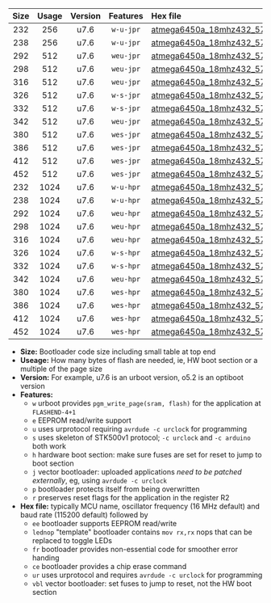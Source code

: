 |Size|Usage|Version|Features|Hex file|
|:-:|:-:|:-:|:-:|:--|
|232|256|u7.6|`w-u-jpr`|[atmega6450a_18mhz432_57600bps_ur_vbl.hex](https://raw.githubusercontent.com/stefanrueger/urboot/main//atmega6450a_18mhz432_57600bps_ur_vbl.hex)|
|238|256|u7.6|`w-u-jpr`|[atmega6450a_18mhz432_57600bps_lednop_ur_vbl.hex](https://raw.githubusercontent.com/stefanrueger/urboot/main//atmega6450a_18mhz432_57600bps_lednop_ur_vbl.hex)|
|292|512|u7.6|`weu-jpr`|[atmega6450a_18mhz432_57600bps_ee_ur_vbl.hex](https://raw.githubusercontent.com/stefanrueger/urboot/main//atmega6450a_18mhz432_57600bps_ee_ur_vbl.hex)|
|298|512|u7.6|`weu-jpr`|[atmega6450a_18mhz432_57600bps_ee_lednop_ur_vbl.hex](https://raw.githubusercontent.com/stefanrueger/urboot/main//atmega6450a_18mhz432_57600bps_ee_lednop_ur_vbl.hex)|
|316|512|u7.6|`weu-jpr`|[atmega6450a_18mhz432_57600bps_ee_lednop_fr_ur_vbl.hex](https://raw.githubusercontent.com/stefanrueger/urboot/main//atmega6450a_18mhz432_57600bps_ee_lednop_fr_ur_vbl.hex)|
|326|512|u7.6|`w-s-jpr`|[atmega6450a_18mhz432_57600bps_vbl.hex](https://raw.githubusercontent.com/stefanrueger/urboot/main//atmega6450a_18mhz432_57600bps_vbl.hex)|
|332|512|u7.6|`w-s-jpr`|[atmega6450a_18mhz432_57600bps_lednop_vbl.hex](https://raw.githubusercontent.com/stefanrueger/urboot/main//atmega6450a_18mhz432_57600bps_lednop_vbl.hex)|
|342|512|u7.6|`weu-jpr`|[atmega6450a_18mhz432_57600bps_ee_lednop_fr_ce_ur_vbl.hex](https://raw.githubusercontent.com/stefanrueger/urboot/main//atmega6450a_18mhz432_57600bps_ee_lednop_fr_ce_ur_vbl.hex)|
|380|512|u7.6|`wes-jpr`|[atmega6450a_18mhz432_57600bps_ee_vbl.hex](https://raw.githubusercontent.com/stefanrueger/urboot/main//atmega6450a_18mhz432_57600bps_ee_vbl.hex)|
|386|512|u7.6|`wes-jpr`|[atmega6450a_18mhz432_57600bps_ee_lednop_vbl.hex](https://raw.githubusercontent.com/stefanrueger/urboot/main//atmega6450a_18mhz432_57600bps_ee_lednop_vbl.hex)|
|412|512|u7.6|`wes-jpr`|[atmega6450a_18mhz432_57600bps_ee_lednop_fr_vbl.hex](https://raw.githubusercontent.com/stefanrueger/urboot/main//atmega6450a_18mhz432_57600bps_ee_lednop_fr_vbl.hex)|
|452|512|u7.6|`wes-jpr`|[atmega6450a_18mhz432_57600bps_ee_lednop_fr_ce_vbl.hex](https://raw.githubusercontent.com/stefanrueger/urboot/main//atmega6450a_18mhz432_57600bps_ee_lednop_fr_ce_vbl.hex)|
|232|1024|u7.6|`w-u-hpr`|[atmega6450a_18mhz432_57600bps_ur.hex](https://raw.githubusercontent.com/stefanrueger/urboot/main//atmega6450a_18mhz432_57600bps_ur.hex)|
|238|1024|u7.6|`w-u-hpr`|[atmega6450a_18mhz432_57600bps_lednop_ur.hex](https://raw.githubusercontent.com/stefanrueger/urboot/main//atmega6450a_18mhz432_57600bps_lednop_ur.hex)|
|292|1024|u7.6|`weu-hpr`|[atmega6450a_18mhz432_57600bps_ee_ur.hex](https://raw.githubusercontent.com/stefanrueger/urboot/main//atmega6450a_18mhz432_57600bps_ee_ur.hex)|
|298|1024|u7.6|`weu-hpr`|[atmega6450a_18mhz432_57600bps_ee_lednop_ur.hex](https://raw.githubusercontent.com/stefanrueger/urboot/main//atmega6450a_18mhz432_57600bps_ee_lednop_ur.hex)|
|316|1024|u7.6|`weu-hpr`|[atmega6450a_18mhz432_57600bps_ee_lednop_fr_ur.hex](https://raw.githubusercontent.com/stefanrueger/urboot/main//atmega6450a_18mhz432_57600bps_ee_lednop_fr_ur.hex)|
|326|1024|u7.6|`w-s-hpr`|[atmega6450a_18mhz432_57600bps.hex](https://raw.githubusercontent.com/stefanrueger/urboot/main//atmega6450a_18mhz432_57600bps.hex)|
|332|1024|u7.6|`w-s-hpr`|[atmega6450a_18mhz432_57600bps_lednop.hex](https://raw.githubusercontent.com/stefanrueger/urboot/main//atmega6450a_18mhz432_57600bps_lednop.hex)|
|342|1024|u7.6|`weu-hpr`|[atmega6450a_18mhz432_57600bps_ee_lednop_fr_ce_ur.hex](https://raw.githubusercontent.com/stefanrueger/urboot/main//atmega6450a_18mhz432_57600bps_ee_lednop_fr_ce_ur.hex)|
|380|1024|u7.6|`wes-hpr`|[atmega6450a_18mhz432_57600bps_ee.hex](https://raw.githubusercontent.com/stefanrueger/urboot/main//atmega6450a_18mhz432_57600bps_ee.hex)|
|386|1024|u7.6|`wes-hpr`|[atmega6450a_18mhz432_57600bps_ee_lednop.hex](https://raw.githubusercontent.com/stefanrueger/urboot/main//atmega6450a_18mhz432_57600bps_ee_lednop.hex)|
|412|1024|u7.6|`wes-hpr`|[atmega6450a_18mhz432_57600bps_ee_lednop_fr.hex](https://raw.githubusercontent.com/stefanrueger/urboot/main//atmega6450a_18mhz432_57600bps_ee_lednop_fr.hex)|
|452|1024|u7.6|`wes-hpr`|[atmega6450a_18mhz432_57600bps_ee_lednop_fr_ce.hex](https://raw.githubusercontent.com/stefanrueger/urboot/main//atmega6450a_18mhz432_57600bps_ee_lednop_fr_ce.hex)|

- **Size:** Bootloader code size including small table at top end
- **Useage:** How many bytes of flash are needed, ie, HW boot section or a multiple of the page size
- **Version:** For example, u7.6 is an urboot version, o5.2 is an optiboot version
- **Features:**
  + `w` urboot provides `pgm_write_page(sram, flash)` for the application at `FLASHEND-4+1`
  + `e` EEPROM read/write support
  + `u` uses urprotocol requiring `avrdude -c urclock` for programming
  + `s` uses skeleton of STK500v1 protocol; `-c urclock` and `-c arduino` both work
  + `h` hardware boot section: make sure fuses are set for reset to jump to boot section
  + `j` vector bootloader: uploaded applications *need to be patched externally*, eg, using `avrdude -c urclock`
  + `p` bootloader protects itself from being overwritten
  + `r` preserves reset flags for the application in the register R2
- **Hex file:** typically MCU name, oscillator frequency (16 MHz default) and baud rate (115200 default) followed by
  + `ee` bootloader supports EEPROM read/write
  + `lednop` "template" bootloader contains `mov rx,rx` nops that can be replaced to toggle LEDs
  + `fr` bootloader provides non-essential code for smoother error handing
  + `ce` bootloader provides a chip erase command
  + `ur` uses urprotocol and requires `avrdude -c urclock` for programming
  + `vbl` vector bootloader: set fuses to jump to reset, not the HW boot section
